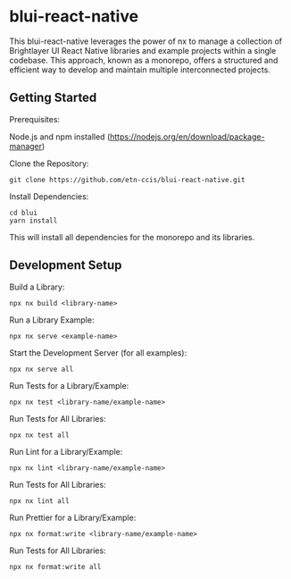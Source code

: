 # blui-react-native
This blui-react-native leverages the power of nx to manage a collection of Brightlayer UI React Native libraries and example projects within a single codebase. This approach, known as a monorepo, offers a structured and efficient way to develop and maintain multiple interconnected projects.

## Getting Started
Prerequisites:

Node.js and npm installed (https://nodejs.org/en/download/package-manager)

Clone the Repository:

```shell
git clone https://github.com/etn-ccis/blui-react-native.git
```

Install Dependencies:

```shell
cd blui
yarn install
```
This will install all dependencies for the monorepo and its libraries.

## Development Setup 
Build a Library:

```shell
npx nx build <library-name>
```
Run a Library Example:

```shell
npx nx serve <example-name>
```

Start the Development Server (for all examples):

```shell
npx nx serve all
```
Run Tests for a Library/Example:

```shell
npx nx test <library-name/example-name>
```
Run Tests for All Libraries:

```shell
npx nx test all
```
Run Lint for a Library/Example:

```shell
npx nx lint <library-name/example-name>
```
Run Tests for All Libraries:

```shell
npx nx lint all
```
Run Prettier for a Library/Example:

```shell
npx nx format:write <library-name/example-name>
```
Run Tests for All Libraries:

```shell
npx nx format:write all
```
